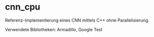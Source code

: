 # cnn_cpu
Referenz-Implementierung eines CNN mittels C++ ohne Parallelisierung.

Verwendete Bibliotheken: Armadillo, Google Test
